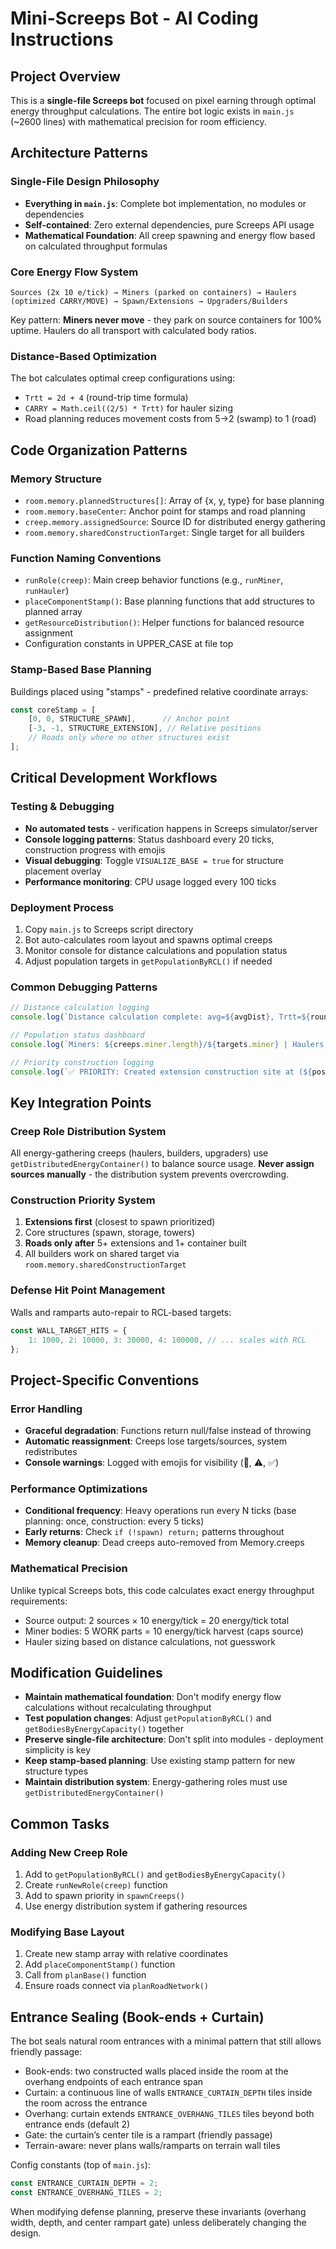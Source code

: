 # Mini-Screeps Bot - AI Coding Instructions

## Project Overview
This is a **single-file Screeps bot** focused on pixel earning through optimal energy throughput calculations. The entire bot logic exists in `main.js` (~2600 lines) with mathematical precision for room efficiency.

## Architecture Patterns

### Single-File Design Philosophy
- **Everything in `main.js`**: Complete bot implementation, no modules or dependencies
- **Self-contained**: Zero external dependencies, pure Screeps API usage
- **Mathematical Foundation**: All creep spawning and energy flow based on calculated throughput formulas

### Core Energy Flow System
```
Sources (2x 10 e/tick) → Miners (parked on containers) → Haulers (optimized CARRY/MOVE) → Spawn/Extensions → Upgraders/Builders
```

Key pattern: **Miners never move** - they park on source containers for 100% uptime. Haulers do all transport with calculated body ratios.

### Distance-Based Optimization
The bot calculates optimal creep configurations using:
- `Trtt = 2d + 4` (round-trip time formula)
- `CARRY = Math.ceil((2/5) * Trtt)` for hauler sizing
- Road planning reduces movement costs from 5→2 (swamp) to 1 (road)

## Code Organization Patterns

### Memory Structure
- `room.memory.plannedStructures[]`: Array of {x, y, type} for base planning
- `room.memory.baseCenter`: Anchor point for stamps and road planning
- `creep.memory.assignedSource`: Source ID for distributed energy gathering
- `room.memory.sharedConstructionTarget`: Single target for all builders

### Function Naming Conventions
- `runRole(creep)`: Main creep behavior functions (e.g., `runMiner`, `runHauler`)
- `placeComponentStamp()`: Base planning functions that add structures to planned array
- `getResourceDistribution()`: Helper functions for balanced resource assignment
- Configuration constants in UPPER_CASE at file top

### Stamp-Based Base Planning
Buildings placed using "stamps" - predefined relative coordinate arrays:
```javascript
const coreStamp = [
    [0, 0, STRUCTURE_SPAWN],      // Anchor point
    [-3, -1, STRUCTURE_EXTENSION], // Relative positions
    // Roads only where no other structures exist
];
```

## Critical Development Workflows

### Testing & Debugging
- **No automated tests** - verification happens in Screeps simulator/server
- **Console logging patterns**: Status dashboard every 20 ticks, construction progress with emojis
- **Visual debugging**: Toggle `VISUALIZE_BASE = true` for structure placement overlay
- **Performance monitoring**: CPU usage logged every 100 ticks

### Deployment Process
1. Copy `main.js` to Screeps script directory
2. Bot auto-calculates room layout and spawns optimal creeps
3. Monitor console for distance calculations and population status
4. Adjust population targets in `getPopulationByRCL()` if needed

### Common Debugging Patterns
```javascript
// Distance calculation logging
console.log(`Distance calculation complete: avg=${avgDist}, Trtt=${roundTripTime}, carryNeeded=${carryNeeded}`);

// Population status dashboard
console.log(`Miners: ${creeps.miner.length}/${targets.miner} | Haulers: ${creeps.hauler.length}/${targets.hauler}`);

// Priority construction logging
console.log(`✅ PRIORITY: Created extension construction site at (${pos.x},${pos.y}) - distance ${distance} from spawn`);
```

## Key Integration Points

### Creep Role Distribution System
All energy-gathering creeps (haulers, builders, upgraders) use `getDistributedEnergyContainer()` to balance source usage. **Never assign sources manually** - the distribution system prevents overcrowding.

### Construction Priority System
1. **Extensions first** (closest to spawn prioritized)
2. Core structures (spawn, storage, towers)
3. **Roads only after** 5+ extensions and 1+ container built
4. All builders work on shared target via `room.memory.sharedConstructionTarget`

### Defense Hit Point Management
Walls and ramparts auto-repair to RCL-based targets:
```javascript
const WALL_TARGET_HITS = {
    1: 1000, 2: 10000, 3: 30000, 4: 100000, // ... scales with RCL
};
```

## Project-Specific Conventions

### Error Handling
- **Graceful degradation**: Functions return null/false instead of throwing
- **Automatic reassignment**: Creeps lose targets/sources, system redistributes
- **Console warnings**: Logged with emojis for visibility (🚧, ⚠️, ✅)

### Performance Optimizations
- **Conditional frequency**: Heavy operations run every N ticks (base planning: once, construction: every 5 ticks)
- **Early returns**: Check `if (!spawn) return;` patterns throughout
- **Memory cleanup**: Dead creeps auto-removed from Memory.creeps

### Mathematical Precision
Unlike typical Screeps bots, this code calculates exact energy throughput requirements:
- Source output: 2 sources × 10 energy/tick = 20 energy/tick total
- Miner bodies: 5 WORK parts = 10 energy/tick harvest (caps source)
- Hauler sizing based on distance calculations, not guesswork

## Modification Guidelines

- **Maintain mathematical foundation**: Don't modify energy flow calculations without recalculating throughput
- **Test population changes**: Adjust `getPopulationByRCL()` and `getBodiesByEnergyCapacity()` together
- **Preserve single-file architecture**: Don't split into modules - deployment simplicity is key
- **Keep stamp-based planning**: Use existing stamp pattern for new structure types
- **Maintain distribution system**: Energy-gathering roles must use `getDistributedEnergyContainer()`

## Common Tasks

### Adding New Creep Role
1. Add to `getPopulationByRCL()` and `getBodiesByEnergyCapacity()`
2. Create `runNewRole(creep)` function
3. Add to spawn priority in `spawnCreeps()`
4. Use energy distribution system if gathering resources

### Modifying Base Layout
1. Create new stamp array with relative coordinates
2. Add `placeComponentStamp()` function
3. Call from `planBase()` function
4. Ensure roads connect via `planRoadNetwork()`

## Entrance Sealing (Book-ends + Curtain)

The bot seals natural room entrances with a minimal pattern that still allows friendly passage:

- Book-ends: two constructed walls placed inside the room at the overhang endpoints of each entrance span
- Curtain: a continuous line of walls `ENTRANCE_CURTAIN_DEPTH` tiles inside the room across the entrance
- Overhang: curtain extends `ENTRANCE_OVERHANG_TILES` tiles beyond both entrance ends (default 2)
- Gate: the curtain’s center tile is a rampart (friendly passage)
- Terrain-aware: never plans walls/ramparts on terrain wall tiles

Config constants (top of `main.js`):

```js
const ENTRANCE_CURTAIN_DEPTH = 2;
const ENTRANCE_OVERHANG_TILES = 2;
```

When modifying defense planning, preserve these invariants (overhang width, depth, and center rampart gate) unless deliberately changing the design.